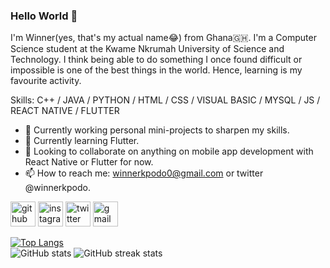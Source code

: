 ### Hello World 👋

I'm Winner(yes, that's my actual name😂) from Ghana🇬🇭. I'm a Computer Science student at the Kwame Nkrumah University of Science and Technology. I think being able to do something I once found difficult or impossible is one of the best things in the world. Hence, learning is my favourite activity. 

Skills: C++ / JAVA / PYTHON / HTML / CSS / VISUAL BASIC / MYSQL / JS / REACT NATIVE / FLUTTER

- 🔭 Currently working personal mini-projects to sharpen my skills. 
- 🌱 Currently learning Flutter. 
- 👯 Looking to collaborate on anything on mobile app development with React Native or Flutter for now.  
- 📫 How to reach me: winnerkpodo0@gmail.com or twitter @winnerkpodo. 


[<img src='https://cdn.jsdelivr.net/npm/simple-icons@3.0.1/icons/github.svg' alt='github' height='40'>](https://github.com/github.com/winner14)               [<img src='https://cdn.jsdelivr.net/npm/simple-icons@3.0.1/icons/instagram.svg' alt='instagram' height='40'>](https://www.instagram.com/meet.winner/)  [<img src='https://cdn.jsdelivr.net/npm/simple-icons@3.0.1/icons/twitter.svg' alt='twitter' height='40'>](https://twitter.com/winnerkpodo)   [<img src='https://cdn.jsdelivr.net/npm/simple-icons@3.0.1/icons/gmail.svg' alt='gmail' height='40'>](winnerkpodo0@gmail.com)  

[![Top Langs](https://github-readme-stats.vercel.app/api/top-langs/?username=winner14)](https://github.com/anuraghazra/github-readme-stats)  
![GitHub stats](https://github-readme-stats.vercel.app/api?username=winner14&show_icons=true)
![GitHub streak stats](https://github-readme-streak-stats.herokuapp.com/?user=winner14)
